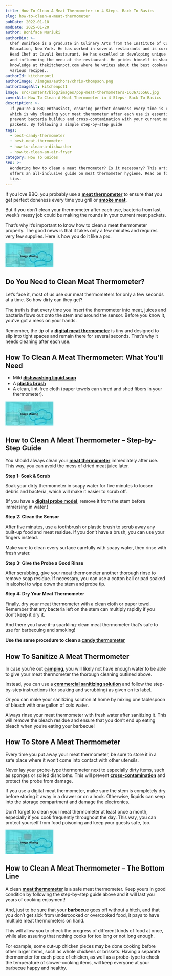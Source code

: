```yaml
---
title: How To Clean A Meat Thermometer in 4 Steps- Back To Basics
slug: how-to-clean-a-meat-thermometer
pubDate: 2022-01-18
modDate: 2025-01-20
author: Boniface Muriuki
authorBio: >-
  Chef Boniface is a graduate in Culinary Arts from the Institute of Culinary
  Education, New York. He has worked in several restaurants and is currently the
  Head Chef at Cavali Restaurant. He has excelled in developing unique recipes
  and influencing the menu at the restaurant. He prides himself in sharing his
  knowledge at thekitchenpot.com where he writes about the best cookware for
  various recipes..
authorId: kitchenpot1
authorImage: /images/authors/chris-thompson.png
authorImageAlt: kitchenpot1
image: src/content/blog/images/pop-meat-thermometers-1636735566.jpg
coverAlt: How To Clean A Meat Thermometer in 4 Steps- Back To Basics
description: >-
  If you're a BBQ enthusiast, ensuring perfect doneness every time is crucial,
  which is why cleaning your meat thermometer after each use is essential to
  prevent bacteria buildup and cross-contamination with your current meat
  packets. By following a simple step-by-step guide
tags:
  - best-candy-thermometer
  - best-meat-thermometer
  - how-to-clean-a-dishwasher
  - how-to-clean-an-air-fryer
category: How To Guides
seo: >-
  Wondering how to clean a meat thermometer? Is it necessary? This article
  offers an all-inclusive guide on meat thermometer hygiene. Read on for unique
  tips.
---
```


If you love BBQ, you probably use a **[meat thermometer](https://thekitchenpot.com/blog/best-meat-thermometer-for-smoking//)** to ensure that you get perfect doneness every time you grill or **[smoke meat](https://thekitchenpot.com/blog/best-offset-smoker-for-beginners//)**.

But if you don’t clean your thermometer after each use, bacteria from last week’s messy job could be making the rounds in your current meat packets.

That’s why it’s important to know how to clean a meat thermometer properly. The good news is that it takes only a few minutes and requires very few supplies. Here is how you do it like a pro.

![How to Clean a meat thermometer](images/portablegasgrill.jpg)

## **Do You Need to Clean Meat Thermometer?**

Let’s face it, most of us use our meat thermometers for only a few seconds at a time. So how dirty can they get?

The truth is that every time you insert the thermometer into meat, juices and bacteria flows out onto the stem and around the sensor. Before you know it, you’ve got a mess on your hands.

Remember, the tip of a **[digital meat thermometer](https://thekitchenpot.com/blog/7-best-candy-thermometer//)** is tiny and designed to slip into tight spaces and remain there for several seconds. That’s why it needs cleaning after each use.

## **How To Clean A Meat Thermometer: What You’ll Need**

-   Mild **[dishwashing liquid soap](https://www.amazon.com/s?k=cleaning+detergents&crid=2O29IQTTQISVE&sprefix=cleaning+detergen%2Caps%2C626&?tag=kitchenpot-20)**
-   A **[plastic brush](https://www.amazon.com/s?k=cleaning+brushes&crid=3BAR1FMSGCQ4T&sprefix=cleaning+brus%2Caps%2C861&?tag=kitchenpot-20)**
-   A clean, lint-free cloth (paper towels can shred and shed fibers in your thermometer).

![What you need to clean a meat thermometer](images/portablegasgrill.jpg)

## **How to Clean A Meat Thermometer – Step-by-Step Guide**

You should always clean your **[meat thermometer](https://thekitchenpot.com/blog/best-meat-thermometer-for-smoking//)** immediately after use. This way, you can avoid the mess of dried meat juice later.

**Step 1: Soak & Scrub**

Soak your dirty thermometer in soapy water for five minutes to loosen debris and bacteria, which will make it easier to scrub off.

(If you have a **[digital probe model](https://www.amazon.com/ThermoPro-Digital-Instant-Thermometer-Kitchen/dp/B01IHHLB3W/?tag=kitchenpot-20)**, remove it from the stem before immersing in water.)

**Step 2: Clean the Sensor**

After five minutes, use a toothbrush or plastic brush to scrub away any built-up food and meat residue. If you don’t have a brush, you can use your fingers instead.

Make sure to clean every surface carefully with soapy water, then rinse with fresh water.

**Step 3: Give the Probe a Good Rinse**

After scrubbing, give your meat thermometer another thorough rinse to remove soap residue. If necessary, you can use a cotton ball or pad soaked in alcohol to wipe down the stem and probe tip.

**Step 4: Dry Your Meat Thermometer**

Finally, dry your meat thermometer with a clean cloth or paper towel. Remember that any bacteria left on the stem can multiply rapidly if you don’t keep it dry it.

And there you have it–a sparkling-clean meat thermometer that’s safe to use for barbecuing and smoking!

**Use the same procedure to clean a [candy thermometer](https://thekitchenpot.com/blog/7-best-candy-thermometer//)**

## **How To Sanitize A Meat Thermometer**

In case you’re out **[camping](https://thekitchenpot.com/blog/best-camping-cookware//)**, you will likely not have enough water to be able to give your meat thermometer the thorough cleaning outlined above.

Instead, you can use a **[commercial sanitizing solution](https://www.amazon.com/s?k=sanitizing+solution+for+cleaning&crid=2Y1SVIKSYDFZH&sprefix=sanitizing+solution%2Caps%2C629&?tag=kitchenpot-20)** and follow the step-by-step instructions (for soaking and scrubbing) as given on its label.

Or you can make your sanitizing solution at home by mixing one tablespoon of bleach with one gallon of cold water.

Always rinse your meat thermometer with fresh water after sanitizing it. This will remove the bleach residue and ensure that you don’t end up eating bleach when you’re eating your barbecue!

## **How To Store A Meat Thermometer**

Every time you put away your meat thermometer, be sure to store it in a safe place where it won’t come into contact with other utensils.

Never lay your probe-type thermometer next to especially dirty items, such as sponges or soiled dishcloths. This will prevent **[cross-contamination](https://www.health.state.mn.us/people/foodsafety/clean/xcontamination.html)** and protect the probe from damage.

If you use a digital meat thermometer, make sure the stem is completely dry before storing it away in a drawer or on a hook. Otherwise, liquids can seep into the storage compartment and damage the electronics.

Don’t forget to clean your meat thermometer at least once a month, especially if you cook frequently throughout the day. This way, you can protect yourself from food poisoning and keep your guests safe, too.

![How to Sanitize a Meat Thermometer](images/portablegasgrill.jpg)

## **How to Clean A Meat Thermometer – The Bottom Line**

A clean **[meat thermometer](https://thekitchenpot.com/blog/best-meat-thermometer-for-smoking//)** is a safe meat thermometer. Keep yours in good condition by following the step-by-step guide above and it will last you years of cooking enjoyment!

And, just to be sure that your **[barbecue](https://thekitchenpot.com/blog/best-infrared-grills-for-the-money//)** goes off without a hitch, and that you don’t get sick from undercooked or overcooked food, it pays to have multiple meat thermometers on hand.

This will allow you to check the progress of different kinds of food at once, while also assuring that nothing cooks for too long or not long enough.

For example, some cut-up chicken pieces may be done cooking before other larger items, such as whole chickens or briskets. Having a separate thermometer for each piece of chicken, as well as a probe-type to check the temperature of slower-cooking items, will keep everyone at your barbecue happy and healthy.